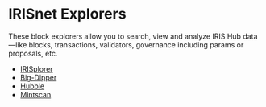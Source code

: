 # IRISnet Explorers

These block explorers allow you to search, view and analyze IRIS Hub data—like blocks, transactions, validators, governance including params or proposals, etc.

- [IRISplorer](https://www.irisplorer.io/)
- [Big-Dipper](https://iris.bigdipper.live/)
- [Hubble](https://hubble.figment.network/iris/chains/irishub)
- [Mintscan](https://irishub.mintscan.io/)

